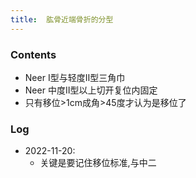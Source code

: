 ```yaml
---
title:  肱骨近端骨折的分型
--- 
```


### Contents
- Neer Ⅰ型与轻度Ⅱ型三角巾
- Neer 中度Ⅱ型以上切开复位内固定
- 只有移位>1cm成角>45度才认为是移位了

### Log
- 2022-11-20:
  - 关键是要记住移位标准,与中二
